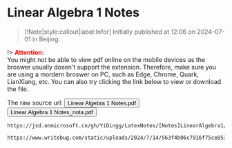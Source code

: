 # Linear Algebra 1 Notes

> [!Note|style:callout|label:Infor]
Initially published at 12:06 on 2024-07-01 in Beijing.


!> **<span style='color:red'>Attention:</span>**<br>
You might not be able to view pdf online on the mobile devices as the broswer usually dosen't support the extension. Therefore, make sure you are using a mordern broswer on PC, such as Edge, Chrome, Quark, LianXiang, etc. You can also try clicking the link below to view or download the file.

<!-- The raw source url: <button onclick="window.open('https://www.writebug.com/git/YiDingg/WB.PDFBank/raw/branch/main/Notes/Linear Algebra 1 Notes.pdf')" type="button">Linear Algebra 1 Notes.pdf</button>

The raw source url: <button onclick="window.open('https://www.writebug.com/git/YiDingg/WB.PDFBank/raw/branch/main/Notes/Linear Algebra 1 Notes_nota_compressed.pdf')" type="button">Linear Algebra 1 Notes_nota.pdf</button>
 -->



The raw source url: 
<button onclick="window.open('https://jsd.onmicrosoft.cn/gh/YiDingg/LatexNotes/[Notes]LinearAlgebra1/notes/LinearAlgebra1Notes.pdf')" type="button">Linear Algebra 1 Notes.pdf</button>
<button onclick="window.open('https://www.writebug.com/static/uploads/2024/7/14/563f4b06c7916f75ce853c8b5ce160f6.pdf')" type="button">Linear Algebra 1 Notes_nota.pdf</button>


<!-- 
```pdf
https://www.writebug.com/git/YiDingg/WB.YiDingg/raw/commit/dd468fa8d2637553504e2261f623d45f92a7def9/LinearAlgebra1Notes.pdf
``` -->

```pdf
https://jsd.onmicrosoft.cn/gh/YiDingg/LatexNotes/[Notes]LinearAlgebra1/notes/LinearAlgebra1Notes.pdf
```


```pdf
https://www.writebug.com/static/uploads/2024/7/14/563f4b06c7916f75ce853c8b5ce160f6.pdf
```